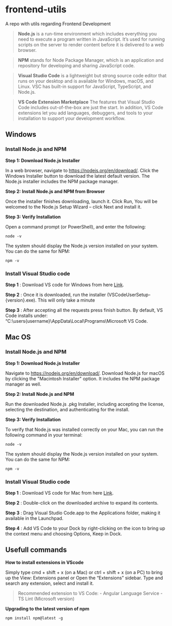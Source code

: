 # frontend-utils
A repo with utils regarding Frontend Development

> **Node.js** is a run-time environment which includes everything you need to execute a program written in JavaScript. It’s used for running scripts on the server to render content before it is delivered to a web browser.

> **NPM** stands for Node Package Manager, which is an application and repository for developing and sharing JavaScript code.

> **Visual Studio Code** is a lightweight but strong source code editor that runs on your desktop and is available for Windows, macOS, and Linux. VSC has built-in support for JavaScript, TypeScript, and Node.js.

> **VS Code Extension Marketplace** The features that Visual Studio Code includes out-of-the-box are just the start. In addition, VS Code extensions let you add languages, debuggers, and tools to your installation to support your development workflow.


## Windows

### Install Node.js and NPM

**Step 1: Download Node.js Installer**

In a web browser, navigate to https://nodejs.org/en/download/. Click the Windows Installer button to download the latest default version. The Node.js installer includes the NPM package manager.

**Step 2: Install Node.js and NPM from Browser**

Once the installer finishes downloading, launch it. Click Run, You will be welcomed to the Node.js Setup Wizard – click Next and install it. 

**Step 3: Verify Installation**

Open a command prompt (or PowerShell), and enter the following:
```shell
node -v
```
The system should display the Node.js version installed on your system. You can do the same for NPM:
```shell
npm -v
```

### Install Visual Studio code

**Step 1** : Download VS code for Windows from here [Link](https://code.visualstudio.com/download).

**Step 2** : Once it is downloaded, run the installer (VSCodeUserSetup-{version}.exe). This will only take a minute

**Step 3** : After accepting all the requests press finish button. By default, VS Code installs under: “C:\users{username}\AppData\Local\Programs\Microsoft VS Code.




## Mac OS

### Install Node.js and NPM

**Step 1: Download Node.js Installer**

Navigate to https://nodejs.org/en/download/. Download Node.js for macOS by clicking the "Macintosh Installer" option. It includes the NPM package manager as well.

**Step 2: Install Node.js and NPM**

Run the downloaded Node.js .pkg Installer, including accepting the license, selecting the destination, and authenticating for the install.

**Step 3: Verify Installation**

To verify that Node.js was installed correctly on your Mac, you can run the following command in your terminal:
```shell
node -v
```
The system should display the Node.js version installed on your system. You can do the same for NPM:
```shell
npm -v
```

### Install Visual Studio code

**Step 1** : Download VS code for Mac from here [Link](https://code.visualstudio.com/download).

**Step 2** : Double-click on the downloaded archive to expand its contents.

**Step 3** : Drag Visual Studio Code.app to the Applications folder, making it available in the Launchpad.

**Step 4** : Add VS Code to your Dock by right-clicking on the icon to bring up the context menu and choosing Options, Keep in Dock.




## Usefull commands

**How to install extensions in VScode**

Simply type cmd + shift + x (on a Mac) or ctrl + shift + x (on a PC) to bring up the View: Extensions panel or Open the “Extensions” sidebar. 
Type and search any extension, select and install it.  

> Recommended extension to VS Code: - Angular Language Service - TS Lint (Microsoft version)

**Upgrading to the latest version of npm**

```shell
npm install npm@latest -g
```



